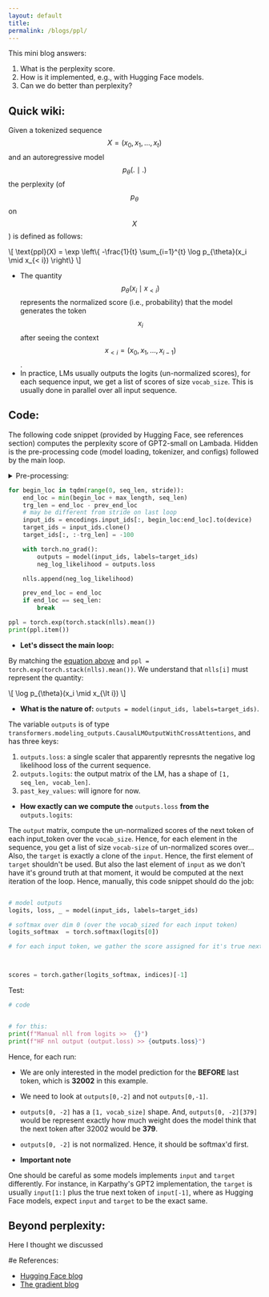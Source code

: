 ```yaml
---
layout: default
title:
permalink: /blogs/ppl/
---
```




This mini blog answers:

1. What is the perplexity score.
2. How is it implemented, e.g., with Hugging Face models.
3. Can we do better than perplexity?

## Quick wiki:

Given a  tokenized sequence $$X = (x_0, x_1, \ldots, x_t)$$ and an autoregressive model $$p_{\theta}(. \mid .)$$ the perplexity (of $$p_{\theta}$$ on $$X$$) is defined as follows:

<div id="eq">
\[
\text{ppl}(X) = \exp 
\left\{ 
-\frac{1}{t} \sum_{i=1}^{t} \log p_{\theta}(x_i \mid x_{< i}) 
\right\}
\]
</div>

* The quantity $$p_{\theta}(x_i \mid x_{< i})$$ represents the normalized score (i.e., probability) that the model generates the token $$x_i$$ after seeing the context $$ x_{\lt i} = (x_0, x_1, \ldots, x_{i-1})$$. 
* In practice, LMs usually outputs the logits (un-normalized scores), for each sequence input, we get a list of scores of size `vocab_size`. This is usually done in parallel over all input sequence.

## Code:

The following code snippet (provided by Hugging Face, see references section) computes the perplexity score of GPT2-small on Lambada. Hidden is the pre-processing code (model loading, tokenizer, and configs) followed by the main loop.

<details>
	<summary>Pre-processing: </summary>
<div markdown="1">

```python
from transformers import GPT2LMHeadModel, GPT2TokenizerFast
from datasets import load_dataset

import torch
from tqdm import tqdm
import numpy as np  

device = "cuda"

model  = GPT2LMHeadModel.from_pretrained(f"./hf/73150").to(device)
tokenizer = GPT2TokenizerFast.from_pretrained("gpt2")

test = load_dataset("lambada", split="test")
encodings = tokenizer("\n\n".join(test["text"]), return_tensors="pt")

max_length = model.config.n_positions
stride = 1024
seq_len = encodings.input_ids.size(1)

nlls = []
prev_end_loc = 0
```
</div>
</details>


```python
for begin_loc in tqdm(range(0, seq_len, stride)):
    end_loc = min(begin_loc + max_length, seq_len)
    trg_len = end_loc - prev_end_loc  
	# may be different from stride on last loop
    input_ids = encodings.input_ids[:, begin_loc:end_loc].to(device)
    target_ids = input_ids.clone()
    target_ids[:, :-trg_len] = -100

    with torch.no_grad():
        outputs = model(input_ids, labels=target_ids)
        neg_log_likelihood = outputs.loss

    nlls.append(neg_log_likelihood)

    prev_end_loc = end_loc
    if end_loc == seq_len:
        break

ppl = torch.exp(torch.stack(nlls).mean())
print(ppl.item())
```

* **Let's dissect the main loop:**

By matching the [equation above](#eq) and `ppl = torch.exp(torch.stack(nlls).mean())`. We understand that `nlls[i]` must represent the quantity:

\\[
\log p_{\theta}(x_i \mid x_{\lt i})
\\] 


* **What is the nature of:** `outputs = model(input_ids, labels=target_ids)`.


The variable `outputs` is of type `transformers.modeling_outputs.CausalLMOutputWithCrossAttentions`, and has three keys:

1. `outputs.loss`: a single scaler that apparently represnts the negative log likelihood loss of the current sequence.
2. `outputs.logits`: the output matrix of the LM, has a shape of `[1, seq_len, vocab_len]`.
3. `past_key_values`: will ignore for now.

* **How exactly can we compute the** `outputs.loss` **from the** `outputs.logits`:

The `output` matrix, compute the un-normalized scores of the next token of each input_token over the `vocab_size`. Hence, for each element in the sequence, you get a list of size `vocab-size` of un-normalized scores over... Also, the `target` is exactly a clone of the `input`. Hence, the first element of `target` shouldn't be used. But also the last element of `input` as we don't have it's ground truth at that moment, it would be computed at the next iteration of the loop. Hence, manually, this code snippet should do the job:


```python

# model outputs
logits, loss, _ = model(input_ids, labels=target_ids)

# softmax over dim 0 (over the vocab_sized for each input token)
logits_softmax  = torch.softmax(logits[0])

# for each input token, we gather the score assigned for it's true next token (`logits[input[ind], target[ind+1]` )



scores = torch.gather(logits_softmax, indices)[-1]

```


Test:

```python
# code


# for this:
print(f"Manual nll from logits >>  {}")
print(f"HF nnl output (output.loss) >> {outputs.loss}")
```

Hence, for each run:
* We are only interested in the model prediction for the **BEFORE** last token, which is **32002** in this example.
* We need to look at `outputs[0,-2]` and not `outputs[0,-1]`.
* `outputs[0, -2]` has a `[1, vocab_size]` shape. And, `outputs[0, -2][379]` would be represent exactly how much weight does the model think that the next token after 32002 would be **379**.
* `outputs[0, -2]` is not normalized. Hence, it should be softmax'd first. 

* **Important note** 

One should be careful as some models implements `input` and `target` differently. For instance, in Karpathy's GPT2 implementation, the `target` is usually `input[1:]` plus the true next token of `input[-1]`, where as Hugging Face models, expect `input` and `target` to be the exact same.

## Beyond perplexity:

Here I thought we discussed



#e References:

* [Hugging Face blog](https://huggingface.co/docs/transformers/en/perplexity)
* [The gradient blog](https://thegradient.pub/understanding-evaluation-metrics-for-language-models/)



